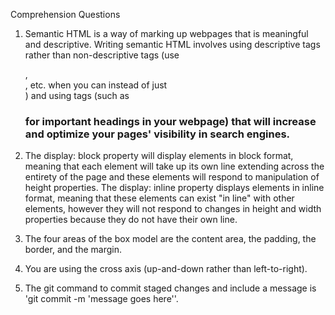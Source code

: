Comprehension Questions

1. Semantic HTML is a way of marking up webpages that is meaningful and descriptive. Writing semantic HTML involves using descriptive tags rather than non-descriptive tags (use <section>, <article>, etc. when you can instead of just <div>) and using tags (such as <h1> for important headings in your webpage) that will increase and optimize your pages' visibility in search engines.

2. The display: block property will display elements in block format, meaning that each element will take up its own line extending across the entirety of the page and these elements will respond to manipulation of height properties. The display: inline property displays elements in inline format, meaning that these elements can exist "in line" with other elements, however they will not respond to changes in height and width properties because they do not have their own line.

3. The four areas of the box model are the content area, the padding, the border, and the margin.

4. You are using the cross axis (up-and-down rather than left-to-right).

5. The git command to commit staged changes and include a message is 'git commit -m 'message goes here''.